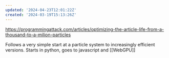 ```yaml
---
updated: '2024-04-23T12:01:22Z'
created: '2024-03-19T15:13:26Z'
---
```

https://programmingattack.com/articles/optimizing-the-article-life-from-a-thousand-to-a-milion-particles

Follows a very simple start at a particle system to increasingly efficient versions. Starts in python, goes to javascript and [[WebGPU]]